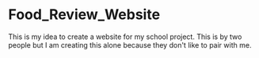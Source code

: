 # Food_Review_Website
This is my idea to create a website for my school project. This is by two people but I am creating this alone because they don't like to pair with me.
